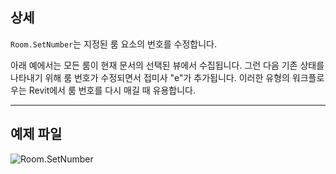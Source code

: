 ## 상세
`Room.SetNumber`는 지정된 룸 요소의 번호를 수정합니다.

아래 예에서는 모든 룸이 현재 문서의 선택된 뷰에서 수집됩니다. 그런 다음 기존 상태를 나타내기 위해 룸 번호가 수정되면서 접미사 "e"가 추가됩니다. 이러한 유형의 워크플로우는 Revit에서 룸 번호를 다시 매길 때 유용합니다.
___
## 예제 파일

![Room.SetNumber](./Revit.Elements.Room.SetNumber_img.jpg)
